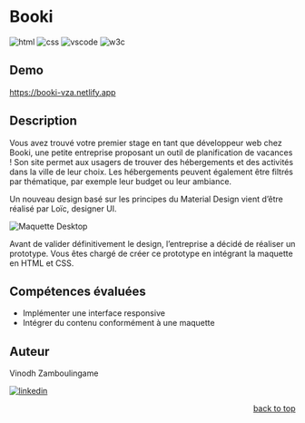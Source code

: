 <a name="readme-top"></a>

# Booki 

![html][html5-badge]
![css][css3-badge]
![vscode][vscode-badge]
![w3c][w3c-badge]

## Demo

https://booki-vza.netlify.app

## Description

Vous avez trouvé votre premier stage en tant que développeur web chez Booki, une petite entreprise proposant un outil de planification de vacances ! Son site permet aux usagers de trouver des hébergements et des activités dans la ville de leur choix. Les hébergements peuvent également être filtrés par thématique, par exemple leur budget ou leur ambiance.

Un nouveau design basé sur les principes du Material Design vient d’être réalisé par Loïc, designer UI.

![Maquette Desktop](./images/maquette/Desktop.png)

Avant de valider définitivement le design, l’entreprise a décidé de réaliser un prototype. Vous êtes chargé de créer ce prototype en intégrant la maquette en HTML et CSS.

## Compétences évaluées

- Implémenter une interface responsive
- Intégrer du contenu conformément à une maquette

## Auteur

Vinodh Zamboulingame

[![linkedin][linkedin-badge]][linkedin-url]

<p align="right"><a href="#readme-top">back to top</a></p>

<!-- BADGE LINKS -->
[html5-badge]: https://img.shields.io/badge/HTML5-E34F26?style=for-the-badge&logoColor=white
[css3-badge]: https://img.shields.io/badge/CSS3-1572B6?style=for-the-badge&logoColor=white
[vscode-badge]: https://img.shields.io/badge/Made%20with-VSCode-1f425f.svg?style=for-the-badge&logoColor=white
[w3c-badge]: https://img.shields.io/w3c-validation/default?style=for-the-badge&logoColor=white&targetUrl=https%3A%2F%2Fbooki-vza.netlify.app
[linkedin-badge]: https://img.shields.io/badge/LinkedIn-0077B5?style=for-the-badge&logoColor=white
[linkedin-url]: https://www.linkedin.com/in/vzamboulingame
